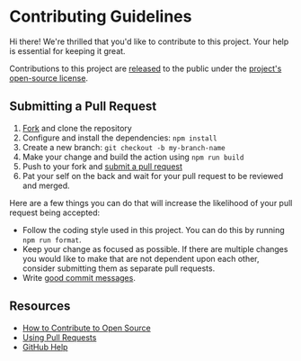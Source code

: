 # Contributing Guidelines

Hi there! We're thrilled that you'd like to contribute to this project. Your help is essential for keeping it great.

Contributions to this project are [released](https://help.github.com/articles/github-terms-of-service/#6-contributions-under-repository-license) to the public under the [project's open-source license](../LICENSE).

## Submitting a Pull Request

1. [Fork](https://github.com/actions/labeler/fork) and clone the repository
1. Configure and install the dependencies: `npm install`
1. Create a new branch: `git checkout -b my-branch-name`
1. Make your change and build the action using `npm run build`
1. Push to your fork and [submit a pull request](https://github.com/actions/labeler/compare)
1. Pat your self on the back and wait for your pull request to be reviewed and merged.

Here are a few things you can do that will increase the likelihood of your pull request being accepted:

- Follow the coding style used in this project. You can do this by running `npm run format`.
- Keep your change as focused as possible. If there are multiple changes you would like to make that are not dependent upon each other, consider submitting them as separate pull requests.
- Write [good commit messages](http://tbaggery.com/2008/04/19/a-note-about-git-commit-messages.html).

## Resources

- [How to Contribute to Open Source](https://opensource.guide/how-to-contribute/)
- [Using Pull Requests](https://help.github.com/articles/about-pull-requests/)
- [GitHub Help](https://help.github.com)
